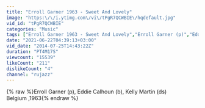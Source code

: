 ```yaml
---
title: "Erroll Garner 1963 - Sweet And Lovely"
image: "https:\/\/i.ytimg.com\/vi\/tPgR7QCWBIE\/hqdefault.jpg"
vid_id: "tPgR7QCWBIE"
categories: "Music"
tags: ["Erroll Garner 1963 - Sweet And Lovely","Erroll Garner (p)","Eddie Calhoun (b)"]
date: "2021-06-22T04:39:13+03:00"
vid_date: "2014-07-25T14:43:22Z"
duration: "PT4M17S"
viewcount: "15539"
likeCount: "211"
dislikeCount: "4"
channel: "rujazz"
---
```

{% raw %}Erroll Garner (p), Eddie Calhoun (b), Kelly Martin (ds)<br />Belgium ,1963{% endraw %}
